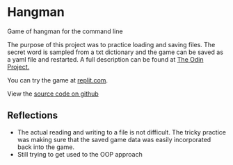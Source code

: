 # Hangman
Game of hangman for the command line

The purpose of this project was to practice loading and saving files.  The secret
word is sampled from a txt dictionary and the game can be saved as a yaml file and
restarted. A full description can be found at [The Odin Project.](https://www.theodinproject.com/paths/full-stack-ruby-on-rails/courses/ruby-programming/lessons/file-i-o-and-serialization-ruby-programming)

You can try the game at [replit.com](https://replit.com/@PlaustralCL/hangman#README.md).

View the [source code on github](https://github.com/PlaustralCL/hangman)

## Reflections
* The actual reading and writing to a file is not difficult. The tricky practice
was making sure that the saved game data was easily incorporated back into the game.
* Still trying to get used to the OOP approach
